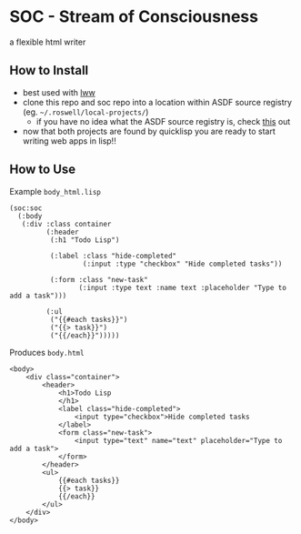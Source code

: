 # SOC - Stream of Consciousness
a flexible html writer
## How to Install
* best used with [lww](https://github.com/wtleeiv/lww)
* clone this repo and soc repo into a location within ASDF source registry (eg. `~/.roswell/local-projects/`)
  * if you have no idea what the ASDF source registry is, check [this](https://common-lisp.net/project/asdf/asdf/Configuring-ASDF-to-find-your-systems.html) out 
* now that both projects are found by quicklisp you are ready to start writing web apps in lisp!!
## How to Use
Example `body_html.lisp`
~~~~
(soc:soc
  (:body
   (:div :class container
         (:header
          (:h1 "Todo Lisp")

          (:label :class "hide-completed"
                  (:input :type "checkbox" "Hide completed tasks"))

          (:form :class "new-task"
                 (:input :type text :name text :placeholder "Type to add a task")))

         (:ul
          ("{{#each tasks}}")
          ("{{> task}}")
          ("{{/each}}")))))
~~~~
Produces `body.html`
~~~~
<body>
	<div class="container">
		<header>
			<h1>Todo Lisp
			</h1>
			<label class="hide-completed">
				<input type="checkbox">Hide completed tasks
			</label>
			<form class="new-task">
				<input type="text" name="text" placeholder="Type to add a task">
			</form>
		</header>
		<ul>
			{{#each tasks}}
			{{> task}}
			{{/each}}
		</ul>
	</div>
</body>
~~~~
